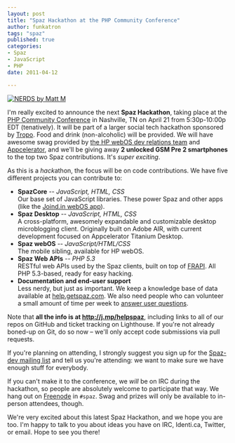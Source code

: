```yaml
---
layout: post
title: "Spaz Hackathon at the PHP Community Conference"
author: funkatron
tags: "spaz"
published: true
categories:
- Spaz
- JavaScript
- PHP
date: 2011-04-12

---
```


[![NERDS by Matt M](http://farm5.static.flickr.com/4029/4628293082_f73ba6a14e_z.jpg)](http://www.flickr.com/photos/macq/4628293082/ "Nerds by Matt M")

I'm really excited to announce the next **Spaz Hackathon**, taking place at the [PHP Community Conference](http://phpcon.org) in Nashville, TN on April 21 from 5:30p-10:00p EDT (tenatively). It will be part of a larger social tech hackathon sponsored by [Tropo](https://www.tropo.com/). Food and drink (non-alcoholic) will be provided. We will have awesome swag provided by [the HP webOS dev relations team](http://developer.palm.com/) and [Appcelerator](http://appcelerator.com/), and we'll be giving away **2 unlocked GSM Pre 2 smartphones** to the top two Spaz contributions. It's *super exciting*.

As this is a *hack*athon, the focus will be on code contributions. We have five different projects you can contribute to:

- **SpazCore** -- *JavaScript, HTML, CSS*    
  Our base set of JavaScript libraries. These power Spaz and other apps (like the [Joind.in webOS app](https://github.com/joindin/joindin-webos)).
- **Spaz Desktop** -- *JavaScript, HTML, CSS*    
  A cross-platform, awesomely expandable and customizable desktop microblogging client. Originally built on Adobe AIR, with current development focused on Appcelerator Titanium Desktop. 
- **Spaz webOS** -- *JavaScript/HTML/CSS*    
  The mobile sibling, available for HP webOS.
- **Spaz Web APIs** -- *PHP 5.3*    
  RESTful web APIs used by the Spaz clients, built on top of [FRAPI](http://getfrapi.com). All PHP 5.3-based, ready for easy hacking.
- **Documentation and end-user support**    
  Less nerdy, but just as important. We keep a knowledge base of data available at [help.getspaz.com](http://help.getspaz.com). We also need people who can volunteer a small amount of time per week to [answer user questions](http://help.getspaz.com/discussions).


Note that **all the info is at <http://j.mp/helpspaz>**, including links to all of our repos on GitHub and ticket tracking on Lighthouse. If you're not already boned-up on Git, do so now – we'll only accept code submissions via pull requests.

If you're planning on attending, I strongly suggest you sign up for the [Spaz-dev mailing list](https://groups.google.com/group/spaz-dev/) and tell us you're attending: we want to make sure we have enough stuff for everybody.

If you can't make it to the conference, we *will* be on IRC during the hackathon, so people are absolutely welcome to participate that way. We hang out on [Freenode](http://freenode.net/using_the_network.shtml) in `#spaz`. Swag and prizes will only be available to in-person attendees, though. 

We're very excited about this latest Spaz Hackathon, and we hope you are too. I'm happy to talk to you about ideas you have on IRC, Identi.ca, Twitter, or email. Hope to see you there!
